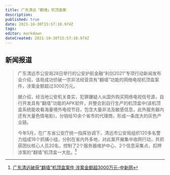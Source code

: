 ```yaml
---
title: 广东清远「翻墙」机顶盒案
description: 
published: true
date: 2021-10-30T15:57:10.974Z
tags:
editor: markdown
dateCreated: 2021-10-30T15:57:10.974Z
---
```


## 新闻报道

> 广东清远市公安局28日举行的公安护航金融“利剑2021”专项行动新闻发布会介绍，该局成功侦破一宗非法经营具有“翻墙”功能的网络电视机顶盒案件，涉案金额超过3000万元。
>
> 据介绍，经当地公安机关查实，犯罪嫌疑人从国外购买网络电视信号源，自行开发具有“翻墙”功能的APK软件，并整合到自行生产的机顶盒中(该机顶盒系统能收看海量境外电视节目，包含大量非法及敏感信息，此外服务器内还有大量色情电影)，分销给10余个省市的代理商，形成一条庞大的灰色产业链。
>
> 今年5月，在广东省公安厅统一指挥协调下，清远市公安局组织120多名警力组成18个抓捕小组，分别在省内外多地，对此案开展集中收网行动，共抓获团伙核心人员20名，控制了2个服务器维护中心、2个信息采集点，扣押涉案的“翻墙”机顶盒一大批。[^9597263]

[^9597263]: [广东清远破获“翻墙”机顶盒案件 涉案金额超3000万元-中新网](https://web.archive.org/web/20211029115836/https://www.chinanews.com/sh/2021/10-28/9597263.shtml)
